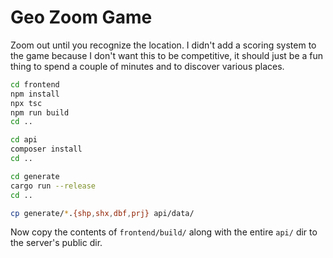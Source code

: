 # Geo Zoom Game

Zoom out until you recognize the location. I didn't add a scoring system to the
game because I don't want this to be competitive, it should just be a fun thing
to spend a couple of minutes and to discover various places.

```bash
cd frontend
npm install
npx tsc
npm run build
cd ..

cd api
composer install
cd ..

cd generate
cargo run --release
cd ..

cp generate/*.{shp,shx,dbf,prj} api/data/
```

Now copy the contents of `frontend/build/` along with the entire `api/` dir to
the server's public dir.
